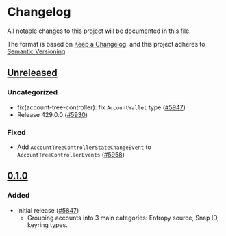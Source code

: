 # Changelog

All notable changes to this project will be documented in this file.

The format is based on [Keep a Changelog](https://keepachangelog.com/en/1.0.0/),
and this project adheres to [Semantic Versioning](https://semver.org/spec/v2.0.0.html).

## [Unreleased]

### Uncategorized

- fix(account-tree-controller): fix `AccountWallet` type ([#5947](https://github.com/MetaMask/core/pull/5947))
- Release 429.0.0 ([#5930](https://github.com/MetaMask/core/pull/5930))

### Fixed

- Add `AccountTreeControllerStateChangeEvent` to `AccountTreeControllerEvents` ([#5958](https://github.com/MetaMask/core/pull/5958))

## [0.1.0]

### Added

- Initial release ([#5847](https://github.com/MetaMask/core/pull/5847))
  - Grouping accounts into 3 main categories: Entropy source, Snap ID, keyring types.

[Unreleased]: https://github.com/MetaMask/core/compare/@metamask/account-tree-controller@0.1.0...HEAD
[0.1.0]: https://github.com/MetaMask/core/releases/tag/@metamask/account-tree-controller@0.1.0
